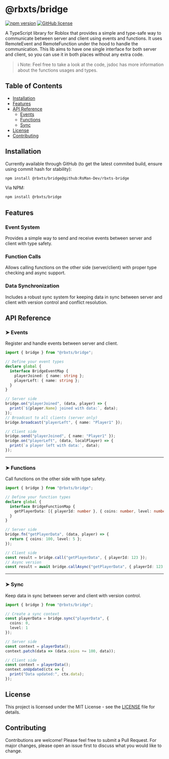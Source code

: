 # @rbxts/bridge

[![npm version](https://img.shields.io/npm/v/@rbxts/bridge)](https://www.npmjs.com/package/@rbxts/bridge)
[![GitHub license](https://img.shields.io/github/license/RsMan-Dev/rbxts-bridge)](https://github.com/RsMan-Dev/rbxts-bridge/blob/main/LICENSE)

A TypeScript library for Roblox that provides a simple and type-safe way to communicate between server and client using events and functions. It uses RemoteEvent and RemoteFunction under the hood to handle the communication.
This lib aims to have one single interface for both server and client, so you can use it in both places without any extra code.

> ℹ️ Note: Feel free to take a look at the code, jsdoc has more information about the functions usages and types.

## Table of Contents

- [Installation](#installation)
- [Features](#features)
- [API Reference](#api-reference)
  - [Events](#➤-events)
  - [Functions](#➤-functions)
  - [Sync](#➤-sync)
- [License](#license)
- [Contributing](#contributing)

## Installation

Currently available through GitHub (to get the latest commited build, ensure using commit hash for stability):

```bash
npm install @rbxts/bridge@github:RsMan-Dev/rbxts-bridge
```

Via NPM:

```bash
npm install @rbxts/bridge
```

## Features

### Event System
Provides a simple way to send and receive events between server and client with type safety.

### Function Calls
Allows calling functions on the other side (server/client) with proper type checking and async support.

### Data Synchronization
Includes a robust sync system for keeping data in sync between server and client with version control and conflict resolution.

## API Reference

### ➤ Events

Register and handle events between server and client.

```typescript
import { bridge } from "@rbxts/bridge";

// Define your event types
declare global {
  interface BridgeEventMap {
    playerJoined: { name: string };
    playerLeft: { name: string };
  }
}

// Server side
bridge.on("playerJoined", (data, player) => {
  print(`${player.Name} joined with data:`, data);
});
// Broadcast to all clients (server only)
bridge.broadcast("playerLeft", { name: "Player1" });

// Client side
bridge.send("playerJoined", { name: "Player1" });
bridge.on("playerLeft", (data, localPlayer) => {
  print(`a player left with data:`, data);
});

```
<hr>

### ➤ Functions

Call functions on the other side with type safety.

```typescript
import { bridge } from "@rbxts/bridge";

// Define your function types
declare global {
  interface BridgeFunctionMap {
    getPlayerData: [{ playerId: number }, { coins: number, level: number }];
  }
}

// Server side
bridge.fn("getPlayerData", (data, player) => {
  return { coins: 100, level: 5 };
});

// Client side
const result = bridge.call("getPlayerData", { playerId: 123 });
// Async version
const result = await bridge.callAsync("getPlayerData", { playerId: 123 });
```
<hr>

### ➤ Sync

Keep data in sync between server and client with version control.

```typescript
import { bridge } from "@rbxts/bridge";

// Create a sync context
const playerData = bridge.sync("playerData", {
  coins: 0,
  level: 1
});

// Server side
const context = playerData();
context.patch(data => (data.coins += 100, data));

// Client side
const context = playerData();
context.onUpdated(ctx => {
  print("Data updated:", ctx.data);
});
```

## License

This project is licensed under the MIT License - see the [LICENSE](LICENSE) file for details.

## Contributing

Contributions are welcome! Please feel free to submit a Pull Request. For major changes, please open an issue first to discuss what you would like to change.
